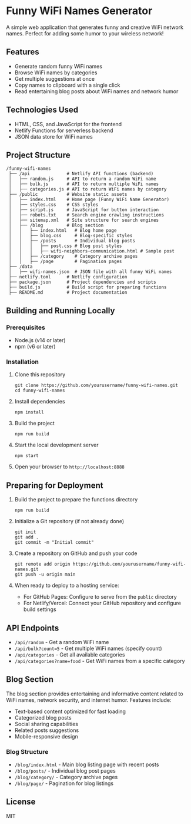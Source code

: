 # Funny WiFi Names Generator

A simple web application that generates funny and creative WiFi network names. Perfect for adding some humor to your wireless network!

## Features

- Generate random funny WiFi names
- Browse WiFi names by categories
- Get multiple suggestions at once
- Copy names to clipboard with a single click
- Read entertaining blog posts about WiFi names and network humor

## Technologies Used

- HTML, CSS, and JavaScript for the frontend
- Netlify Functions for serverless backend
- JSON data store for WiFi names

## Project Structure

```
/funny-wifi-names
 ├── /api              # Netlify API functions (backend)
 │   ├── random.js     # API to return a random WiFi name
 │   ├── bulk.js       # API to return multiple WiFi names
 │   ├── categories.js # API to return WiFi names by category
 ├── /public           # Website static assets
 │   ├── index.html    # Home page (Funny WiFi Name Generator)
 │   ├── styles.css    # CSS styles
 │   ├── script.js     # JavaScript for button interaction
 │   ├── robots.txt    # Search engine crawling instructions
 │   ├── sitemap.xml   # Site structure for search engines
 │   ├── /blog         # Blog section
 │   │   ├── index.html   # Blog home page
 │   │   ├── blog.css     # Blog-specific styles
 │   │   ├── /posts       # Individual blog posts
 │   │   │   ├── post.css # Blog post styles
 │   │   │   ├── wifi-neighbors-communication.html # Sample post
 │   │   ├── /category    # Category archive pages
 │   │   ├── /page        # Pagination pages
 ├── /data
 │   ├── wifi-names.json  # JSON file with all funny WiFi names
 ├── netlify.toml      # Netlify configuration
 ├── package.json      # Project dependencies and scripts
 ├── build.js          # Build script for preparing functions
 ├── README.md         # Project documentation
```

## Building and Running Locally

### Prerequisites

- Node.js (v14 or later)
- npm (v6 or later)

### Installation

1. Clone this repository
   ```
   git clone https://github.com/yourusername/funny-wifi-names.git
   cd funny-wifi-names
   ```

2. Install dependencies
   ```
   npm install
   ```

3. Build the project
   ```
   npm run build
   ```

4. Start the local development server
   ```
   npm start
   ```

5. Open your browser to `http://localhost:8888`

## Preparing for Deployment

1. Build the project to prepare the functions directory
   ```
   npm run build
   ```

2. Initialize a Git repository (if not already done)
   ```
   git init
   git add .
   git commit -m "Initial commit"
   ```

3. Create a repository on GitHub and push your code
   ```
   git remote add origin https://github.com/yourusername/funny-wifi-names.git
   git push -u origin main
   ```

4. When ready to deploy to a hosting service:
   - For GitHub Pages: Configure to serve from the `public` directory
   - For Netlify/Vercel: Connect your GitHub repository and configure build settings

## API Endpoints

- `/api/random` - Get a random WiFi name
- `/api/bulk?count=5` - Get multiple WiFi names (specify count)
- `/api/categories` - Get all available categories
- `/api/categories?name=food` - Get WiFi names from a specific category

## Blog Section

The blog section provides entertaining and informative content related to WiFi names, network security, and internet humor. Features include:

- Text-based content optimized for fast loading
- Categorized blog posts
- Social sharing capabilities
- Related posts suggestions
- Mobile-responsive design

### Blog Structure

- `/blog/index.html` - Main blog listing page with recent posts
- `/blog/posts/` - Individual blog post pages
- `/blog/category/` - Category archive pages
- `/blog/page/` - Pagination for blog listings

## License

MIT
